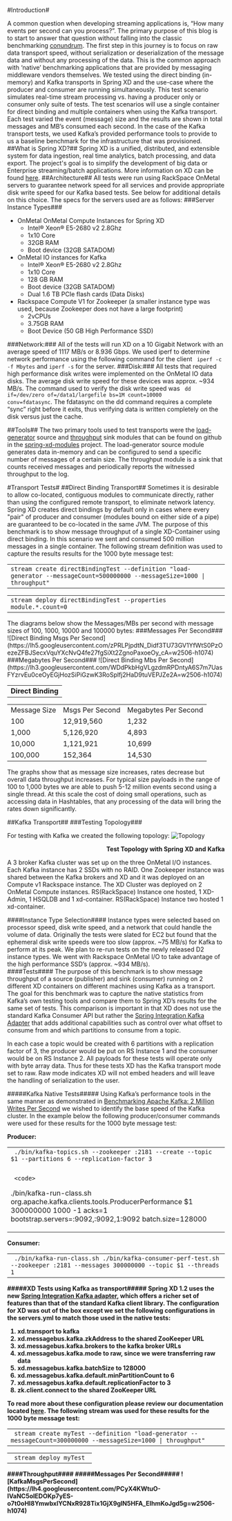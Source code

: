 #Introduction#

A common question when developing streaming applications is, “How many events per second can you process?”.  The primary purpose of this blog is to start to answer that question without falling into the classic benchmarking [conundrum](https://twitter.com/mipsytipsy/status/605861025200472064).  The first step in this journey is to focus on raw data transport speed, without serialization or deserialization of the message data and without any processing of the data.  This is the common approach with ‘native’ benchmarking applications that are provided by messaging middleware vendors themselves.  We tested using the direct binding (in-memory) and Kafka transports in Spring XD and the use-case where the producer and consumer are running simultaneously.  This test scenario simulates real-time stream processing vs. having a producer only or consumer only suite of tests.  The test scenarios will use a single container for direct binding and multiple containers when using the Kafka transport.  Each test varied the event (message) size and the results are shown in total messages and MB’s consumed each second.  In the case of the Kafka transport tests, we used  Kafka’s provided performance tools to provide to us a baseline benchmark for the infrastructure that was provisioned.
##What is Spring XD?##
Spring XD is a unified, distributed, and extensible system for data ingestion, real time analytics, batch processing, and data export. The project's goal is to simplify the development of big data or Enterprise streaming/batch applications.  More information on XD can be found [here](http://projects.spring.io/spring-xd/).
##Architecture##
All tests were run using RackSpace OnMetal servers to guarantee network speed for all services and provide appropriate disk write speed for our Kafka based tests.  See below for additional details on this choice.  The specs for the servers used are as follows:
###Server Instance Types###
* OnMetal OnMetal Compute Instances for Spring XD
	* Intel® Xeon® E5-2680 v2 2.8Ghz
	* 1x10 Core
	* 32GB RAM
	* Boot device (32GB SATADOM)
* OnMetal IO instances for Kafka
	* Intel® Xeon® E5-2680 v2 2.8Ghz
	* 1x10 Core
	* 128 GB RAM
	* Boot device (32GB SATADOM)
	* Dual 1.6 TB PCIe flash cards (Data Disks)
* Rackspace Compute V1 for Zookeeper (a smaller instance type was used, because Zookeeper does not have a large footprint)
	* 2vCPUs
	* 3.75GB RAM
	* Boot Device (50 GB High Performance SSD)

###Network:###
All of the tests will run XD on a 10 Gigabit Network with an average speed of 1117 MB/s or 8.936 Gbps.  We used iperf to determine network performance using the following command for the client <code> iperf -c <ip of the iperf server> -f Mbytes</code> and  <code>iperf -s</code> for the server.
###Disk:###
All tests that required high performance disk writes were implemented on the OnMetal IO data disks.   The average disk write speed for these devices was approx. ~934 MB/s.  The command used to verify the disk write speed was <code> dd if=/dev/zero of=/data1/largefile bs=1M count=10000 conv=fdatasync</code>.  The fdatasync on the dd command requires a complete “sync” right before it exits, thus verifying data is written completely on the disk versus just the cache.

##Tools##
The two primary tools used to test transports were the [load-generator](https://github.com/spring-projects/spring-xd-modules/tree/master/load-generator-source) source and [throughput](https://github.com/spring-projects/spring-xd-modules/tree/master/throughput) sink modules that can be found on github in the [spring-xd-modules](https://github.com/spring-projects/spring-xd-modules) project.  The load-generator source module generates data in-memory and can be configured to send a specific number of messages of a certain size.  The throughput module is a sink that counts received messages and periodically reports the witnessed throughput to the log.

#Transport Tests#
##Direct Binding Transport##
Sometimes it is desirable to allow co-located, contiguous modules to communicate directly, rather than using the configured remote transport, to eliminate network latency. Spring XD creates direct bindings by default only in cases where every "pair" of producer and consumer (modules bound on either side of a pipe) are guaranteed to be co-located in the same JVM.  The purpose of this benchmark is to show message throughput of a single XD-Container using direct binding.   In this scenario we sent and consumed 500 million messages in a single container.  The following stream definition was used to capture the results results for the 1000 byte message test:
<table>
   <tr>
     <td><code>stream create directBindingTest --definition "load-generator --messageCount=500000000 --messageSize=1000 | throughput" </code>
     </td>
   </tr>
</table>
<table>
   <tr>
     <td> <code>stream deploy directBindingTest --properties module.*.count=0 </code>
     </td>
   </tr>
</table>
The diagrams below show the Messages/MBs per second with message sizes of 100, 1000, 10000  and 100000 bytes:
###Messages Per Second###
![Direct Binding Msgs Per Second](https://lh5.googleusercontent.com/zPRLPjpdtN_Didf3TU73GV1YfWtS0PzOezeZFBJSecxVquYXcNvQ4fe27fgSiXt2ZgnoPaxoeOy_cA=w2506-h1074)
###Megabytes Per Second###
![Direct Binding Mbs Per Second](https://lh3.googleusercontent.com/WDdPkbHgVLgzdmRPDntyA6S7m7UasFYzrvEu0ceOyEGjHozSiPiGzwK3RoSplfj2HaD9tuVEPJZe2A=w2506-h1074)


<table>
   <tr>
     <td><center><b>Direct Binding</b></center>
     </td>
   </tr>
   </table>
   <table>
   <tr>
     <td>
     <center>Message Size</center>
     </td>
     <td>
     <center>Msgs Per Second</center>
     </td>
     <td>
          <center>Megabytes Per Second</center>
     </td>
   </tr>
     <tr>     
     <td>
     	100
     </td>
     <td>
        12,919,560
     </td>
     <td>
	    1,232
     </td>
   </tr>
   <tr>
     <td>
     	1,000
     </td>
     <td>
     	5,126,920
     </td>
     <td>
     	4,893
     </td>
     </tr>
  <tr>
     <td>
     	10,000
     </td>
     <td>
       1,121,921
     </td>
     <td>
     	10,699
     </td>
     </tr>
  <tr>
     <td>
     	100,000
     </td>
     <td>
     	152,364
     </td>
     <td>
     	14,530
     </td>
     </tr>
</table>

The graphs show that as message size increases, rates decrease but overall data throughput increases.  For typical size payloads in the range of 100 to 1,000 bytes we are able to push 5-12 million events second using a single thread. At this scale the cost of doing small operations, such as accessing data in Hashtables, that any processing of the data will bring the rates down significantly.

##Kafka Transport##
###Testing Topology###

For testing with Kafka we created the following topology:
![Topology](https://lh6.googleusercontent.com/3rvH59DKJrhCnHn9CNbe9xBlNwFAFRAglNRqo-L5IAUwUmOIRTToZjLhHmAh9A5nbl7X8gxCZZbR5A=w2506-h1074)
<p style='text-align: right;'><b>Test Topology with Spring XD and Kafka</b></p>


A 3 broker Kafka cluster was set up on the three OnMetal I/O instances. Each Kafka instance has 2 SSDs with no RAID. One Zookeeper instance was shared between the Kafka brokers and XD and it was deployed on an Compute v1 Rackspace instance. The XD Cluster was deployed on 2 OnMetal Compute instances.  RS(RackSpace) Instance one hosted, 1 XD-Admin, 1 HSQLDB and 1 xd-container.  RS(RackSpace) Instance two hosted 1 xd-container.  


 
####Instance Type Selection####
Instance types were selected based on processor speed, disk write speed, and a network that could handle the volume of data.  Originally the tests were slated for EC2 but found that the ephemeral disk write speeds were too slow (approx. ~75 MB/s) for Kafka to perform at its peak.  We plan to re-run tests on the newly released D2 instance types.  We went with Rackspace OnMetal I/O to take advantage of the high performance SSD’s (approx. ~934 MB/s).  
####Tests####
The purpose of this benchmark is to show message throughput of a source (publisher) and sink (consumer) running on 2 different XD containers on different machines using Kafka as a transport.  The goal for this benchmark was to capture the native statistics from Kafka’s own testing tools and compare them to Spring XD’s results for the same set of tests.  This comparison is important in that XD does not use the standard Kafka Consumer API but rather the [Spring Integration Kafka Adapter](https://github.com/spring-projects/spring-integration-kafka) that adds additional capabilities such as control over what offset to consume from and which partitions to consume from a topic.

In each case a topic would be created with 6 partitions with a replication factor of 3, the producer would be put on RS Instance 1 and the consumer would be on RS Instance 2.  All payloads for these tests will operate only with byte array data. Thus for these tests XD has the Kafka transport mode set to raw.  Raw mode indicates XD will not embed headers and will leave the handling of serialization to the user.  

#####Kafka Native Tests#####
Using Kafka’s performance tools in the same manner as demonstrated in [Benchmarking Apache Kafka: 2 Million Writes Per Second](https://engineering.linkedin.com/kafka/benchmarking-apache-kafka-2-million-writes-second-three-cheap-machines) we wished to identify the base speed of the Kafka cluster.   In the example below the following producer/consumer commands were used for these results for the 1000 byte message test:

<b>Producer<b/>:
<table>
   <tr>
     <td><code> ./bin/kafka-topics.sh --zookeeper <ip>:2181 --create --topic $1 --partitions 6 --replication-factor 3 
     </code>
     
     <code>
./bin/kafka-run-class.sh org.apache.kafka.clients.tools.ProducerPerformance $1  300000000 1000 -1 acks=1 bootstrap.servers=<ip>:9092,<ip>:9092,<ip>1:9092  batch.size=128000 </code>
     </td>
   </tr>
</table>
<b>Consumer<b/>:
<table>
   <tr>
     <td><code> ./bin/kafka-run-class.sh ./bin/kafka-consumer-perf-test.sh --zookeeper <ip>:2181 --messages 300000000 --topic $1 --threads 1 </code>
     </td>
   </tr>
</table>

#####XD Tests using Kafka as transport#####
Spring XD 1.2 uses the new [Spring Integration Kafka adapter](https://github.com/spring-projects/spring-integration-kafka), which offers a richer set of features than that of the standard Kafka client library.  The configuration for XD was out of the box except we set the following configurations in the servers.yml to match those used in the native tests:

1. xd.transport to kafka
2. xd.messagebus.kafka.zkAddress to the shared ZooKeeper URL
3. xd.messagebus.kafka.brokers to the kafka broker URLs 
4. xd.messagebus.kafka.mode to raw, since we were transferring raw data
5. xd.messagebus.kafka.batchSize to 128000
6. xd.messagebus.kafka.default.minPartitionCount to 6
7. xd.messagebus.kafka.default.replicationFactor to 3
8. zk.client.connect to the shared ZooKeeper URL

To read more about these configuration please review our documentation located [here](http://docs.spring.io/spring-xd/docs/current-SNAPSHOT/reference/html/#_server_configuration).
The following stream was used for these results for the 1000 byte message test:
<table>
   <tr>
     <td><code> stream create myTest --definition "load-generator --messageCount=300000000 --messageSize=1000 | throughput" </code>
     </td>
   </tr>
</table>
<table>
   <tr>
     <td><code> stream deploy myTest </code>
     </td>
   </tr>
</table>
####Throughput####
#####Messages Per Second#####
![KafkaMsgsPerSecond](https://lh4.googleusercontent.com/PCyX4KWtuO-IVaNC5olEDOKp7yES-o7t0oHI8YmwbxlYCNxR928Tix1GjX9glN5HFA_EIhmKoJgd5g=w2506-h1074)

